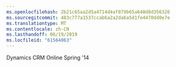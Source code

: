 ```yaml
---
ms.openlocfilehash: 2b21c65aa2d5a4714d4af079b65a640d8d356326
ms.sourcegitcommit: 483c777a1537ccab6a2a2da6a5d1fe4470dd0e7e
ms.translationtype: MT
ms.contentlocale: zh-CN
ms.lasthandoff: 06/19/2019
ms.locfileid: "61564063"
---
```

Dynamics CRM Online Spring '14